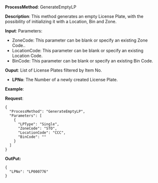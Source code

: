 **ProcessMethod**: GenerateEmptyLP

**Description**:
This method generates an empty License Plate, with the possibility of initializing it with a Location, Bin and Zone.

**Input**:
Parameters: 
-	ZoneCode: This parameter can be blank or specify an existing Zone Code..
-	LocationCode: This parameter can be blank or specify an existing Location Code.
-	BinCode: This parameter can be blank or specify an existing Bin Code.

**Ouput**: List of License Plates filtered by Item No.

-	**LPNo**: The Number of a newly created License Plate.

**Example**:

**Request**:
```
{
  "ProcessMethod": "GenerateEmptyLP",
  "Parameters": [
    {
      "LPType": "Single",
      "ZoneCode": "STO",
      "LocationCode": "CCC",
      "BinCode": ""
    }
  ]
}
```

**OutPut:**


```
{
  "LPNo": "LP000776"
}
```

